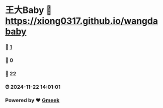 # 王大Baby :link: https://xiong0317.github.io/wangdababy 
### :page_facing_up: [1](https://xiong0317.github.io/wangdababy/tag.html) 
### :speech_balloon: 0 
### :hibiscus: 22 
### :alarm_clock: 2024-11-22 14:01:01 
### Powered by :heart: [Gmeek](https://github.com/Meekdai/Gmeek)
